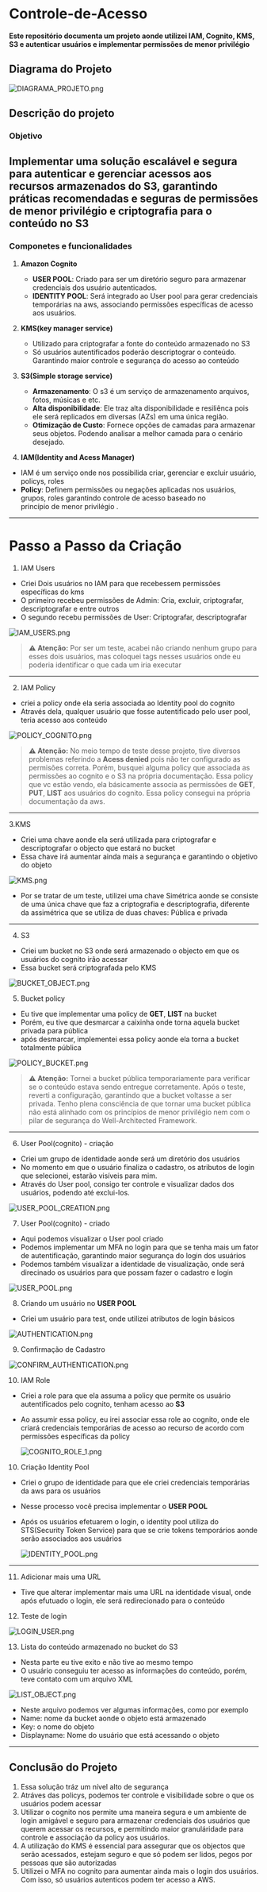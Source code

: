 # Controle-de-Acesso
**Este repositório documenta um projeto aonde utilizei IAM, Cognito, KMS, S3 e autenticar usuários e implementar permissões de menor privilégio**  

## **Diagrama do Projeto**

   ![DIAGRAMA_PROJETO.png](https://github.com/Jeff01875/Controle-de-Acesso/blob/main/DIAGRAMA_PROJETO.png)
  
## Descrição do projeto

### Objetivo
Implementar uma solução escalável e segura para autenticar e gerenciar acessos aos recursos armazenados do S3, garantindo práticas recomendadas e seguras de permissões de menor privilégio e criptografia para o conteúdo no S3
---
### Componetes e funcionalidades 
1. **Amazon Cognito**
   - **USER POOL**: Criado para ser um diretório seguro para armazenar credenciais dos usuário autenticados.
   - **IDENTITY POOL**: Será integrado ao User pool para gerar credenciais temporárias na aws, associando permissões específicas 
    de acesso aos usuários.
    
2. **KMS(key manager service)**
   - Utilizado para criptografar a fonte do conteúdo armazenado no S3
   - Só usuários autentificados poderão descriptograr o conteúdo. Garantindo maior controle e segurança do acesso ao conteúdo

3. **S3(Simple storage service)**
   - **Armazenamento**: O s3 é um serviço de armazenamento arquivos, fotos, músicas e etc.
   - **Alta disponibilidade**: Ele traz alta disponibilidade e resiliênca pois ele será replicados em diversas (AZs) em uma 
     única região.
   - **Otimização de Custo**: Fornece opções de camadas para armazenar seus objetos. Podendo analisar a melhor camada para o 
     cenário desejado.

 4. **IAM(Identity and Acess Manager)**
   - IAM é um serviço onde nos possibilida criar, gerenciar e excluir usuário, policys, roles
   - **Policy**: Definem permissões ou negações aplicadas nos usuários, grupos, roles garantindo controle de acesso baseado no  
     princípio de menor privilégio .
 ---
 # Passo a Passo da Criação
 
 1. IAM Users
   - Criei Dois usuários no IAM para que recebessem permissões específicas do kms
   - O primeiro recebeu permissões de Admin: Cria, excluir, criptografar, descriptografar e entre outros
   - O segundo recebu permissões de User: Criptografar, descriptografar
  
   ![IAM_USERS.png](https://github.com/Jeff01875/Controle-de-Acesso/blob/main/IAM_USERS.png)

  > **⚠️ Atenção:** Por ser um teste, acabei não criando nenhum grupo para esses dois usuários, mas coloquei tags nesses usuários onde eu poderia identificar o que cada um 
    iria executar
  ---
 2. IAM Policy

   - criei a policy onde ela seria associada ao Identity pool do cognito
   - Através dela, qualquer usuário que fosse autentificado pelo user pool, teria acesso aos conteúdo
     
   ![POLICY_COGNITO.png](https://github.com/Jeff01875/Controle-de-Acesso/blob/main/POLICY_COGNITO.png)

  > **⚠️ Atenção:** No meio tempo de teste desse projeto, tive diversos problemas referindo a **Acess denied** pois não ter configurado as permisões 
    correta. Porém, busquei alguma policy que associada as permissões ao cognito e o S3 na própria documentação. Essa policy que vc estão vendo, ela 
    básicamente associa as permissões de **GET**, **PUT**, **LIST** aos usuários do cognito. Essa policy consegui na própria documentação da aws.
  
  ---
 3.KMS 
   - Criei uma chave aonde ela será utilizada para criptografar e descriptografar o objecto que estará no bucket
   - Essa chave irá aumentar ainda mais a segurança e garantindo o objetivo do objeto
    
   ![KMS.png](https://github.com/Jeff01875/Controle-de-Acesso/blob/main/KMS.png)

   - Por se tratar de um teste, utilizei uma chave Simétrica aonde se consiste de uma única chave que faz a criptografia e descriptografia, diferente da assimétrica que se 
    utiliza de duas chaves: Pública e privada 
  ---
 4. S3
   - Criei um bucket no S3 onde será armazenado o objecto em que os usuários do cognito irão acessar
   - Essa bucket será criptografada pelo KMS
    
   ![BUCKET_OBJECT.png](https://github.com/Jeff01875/Controle-de-Acesso/blob/main/BUCKET_OBJECT.png)
   
 5. Bucket policy
   - Eu tive que implementar uma policy de **GET**, **LIST** na bucket
   - Porém, eu tive que desmarcar a caixinha onde torna aquela bucket privada para pública
   - após desmarcar, implementei essa policy aonde ela torna a bucket totalmente pública

   ![POLICY_BUCKET.png](https://github.com/Jeff01875/Controle-de-Acesso/blob/main/POLICY_BUCKET.png)

> **⚠️ Atenção:** Tornei a bucket pública temporariamente para verificar se o conteúdo estava sendo entregue corretamente. Após o teste, reverti a configuração, garantindo que a bucket voltasse a ser privada. Tenho plena consciência de que tornar uma bucket pública não está alinhado com os princípios de menor privilégio nem com o pilar de segurança do Well-Architected Framework.

  ---
 6. User Pool(cognito) - criação
   - Criei um grupo de identidade aonde será um diretório dos usuários
   - No momento em que o usuário finaliza o cadastro, os atributos de login que selecionei, estarão visíveis para mim.
   - Através do User pool, consigo ter controle e visualizar dados dos usuários, podendo até exclui-los.
     
   ![USER_POOL_CREATION.png](https://github.com/Jeff01875/Controle-de-Acesso/blob/main/USER_POOL_CREATION.png)
   
 7. User Pool(cognito) - criado
   - Aqui podemos visualizar o User pool criado
   - Podemos implementar um MFA no login para que se tenha mais um fator de autentificação, garantindo maior segurança do login dos usuários
   - Podemos também visualizar a identidade de visualização, onde será direcinado os usuários para que possam fazer o cadastro e login
    
   ![USER_POOL.png](https://github.com/Jeff01875/Controle-de-Acesso/blob/main/USER_POOL.png)
   
 8. Criando um usuário no **USER POOL**
   - Criei um usuário para test, onde utilizei atributos de login básicos
    
   ![AUTHENTICATION.png](https://github.com/Jeff01875/Controle-de-Acesso/blob/main/AUTHENTICATION.png)

 9. Confirmação de Cadastro
     
   ![CONFIRM_AUTHENTICATION.png](https://github.com/Jeff01875/Controle-de-Acesso/blob/main/CONFIRM_AUTHENTICATION.png)

 10. IAM Role

  - Criei a role para que ela assuma a policy que permite os usuário autentificados pelo cognito, tenham acesso ao **S3** 
  - Ao assumir essa policy, eu irei associar essa role ao cognito, onde ele criará credenciais temporárias de acesso ao recurso de acordo com permissões específicas da 
    policy

    ![COGNITO_ROLE_1.png](https://github.com/Jeff01875/Controle-de-Acesso/blob/main/COGNITO_ROLE_1.png)
    
 10. Criação Identity Pool
     
   - Criei o grupo de identidade para que ele criei credenciais temporárias da aws para os usuários
   - Nesse processo você precisa implementar o **USER POOL**
   - Após os usuários efetuarem o login, o identity pool utiliza do STS(Security Token Service) para que se crie tokens temporários aonde serão associados aos usuários

     ![IDENTITY_POOL.png](https://github.com/Jeff01875/Controle-de-Acesso/blob/main/IDENTITY_POOL.png)

  ---

 11. Adicionar mais uma URL
     
   - Tive que alterar implementar mais uma URL na identidade visual, onde após efutuado o login, ele será redirecionado para o conteúdo
     
 12. Teste de login
   
   ![LOGIN_USER.png](https://github.com/Jeff01875/Controle-de-Acesso/blob/main/LOGIN_USER.png)

 13. Lista do conteúdo armazenado no bucket do S3
   - Nesta parte eu tive exito e não tive ao mesmo tempo
   - O usuário conseguiu ter acesso as informações do conteúdo, porém, teve contato com um arquivo XML

   ![LIST_OBJECT.png](https://github.com/Jeff01875/Controle-de-Acesso/blob/main/LIST_OBJECT.png)
     
   - Neste arquivo podemos ver algumas informações, como por exemplo
   - Name: nome da bucket aonde o objeto está armazenado
   - Key: o nome do objeto
   - Displayname: Nome do usuário que está acessando o objeto

  ---
 
## Conclusão do Projeto
  1. Essa solução tráz  um nível alto de segurança
  2. Atráves das policys, podemos ter controle e visibilidade sobre o que os usuários podem acessar
  3. Utilizar o cognito nos permite uma maneira segura e um ambiente de login amigável e seguro para armazenar credenciais dos usuários que querem acessar os recursos, e permitindo maior
     granuláridade para controle e associação da policy aos usuários.
  4. A utilização do KMS é essencial para assegurar que os objectos que serão acessados, estejam seguro e que só podem ser lidos, pegos por pessoas que são autorizadas
  5.  Utilizei o MFA no cognito para aumentar ainda mais o login dos usuários. Com isso, só usuários autenticos podem ter acesso a AWS.

 
